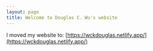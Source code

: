```yaml
---
layout: page
title: Welcome to Douglas C. Wu's website
---
```


I moved my website to: [https://wckdouglas.netlify.app/](https://wckdouglas.netlify.app/)
